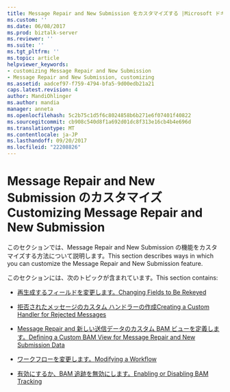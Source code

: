 ```yaml
---
title: Message Repair and New Submission をカスタマイズする |Microsoft ドキュメント
ms.custom: ''
ms.date: 06/08/2017
ms.prod: biztalk-server
ms.reviewer: ''
ms.suite: ''
ms.tgt_pltfrm: ''
ms.topic: article
helpviewer_keywords:
- customizing Message Repair and New Submission
- Message Repair and New Submission, customizing
ms.assetid: aadcef97-f759-4794-bfa5-9d00edb21a21
caps.latest.revision: 4
author: MandiOhlinger
ms.author: mandia
manager: anneta
ms.openlocfilehash: 5c2b75c1d5f6c8024858b6b271e6f07401f40822
ms.sourcegitcommit: cb908c540d8f1a692d01dc8f313e16cb4b4e696d
ms.translationtype: MT
ms.contentlocale: ja-JP
ms.lasthandoff: 09/20/2017
ms.locfileid: "22208826"
---
```

# <a name="customizing-message-repair-and-new-submission"></a><span data-ttu-id="a184f-102">Message Repair and New Submission のカスタマイズ</span><span class="sxs-lookup"><span data-stu-id="a184f-102">Customizing Message Repair and New Submission</span></span>
<span data-ttu-id="a184f-103">このセクションでは、Message Repair and New Submission の機能をカスタマイズする方法について説明します。</span><span class="sxs-lookup"><span data-stu-id="a184f-103">This section describes ways in which you can customize the Message Repair and New Submission feature.</span></span>  
  
 <span data-ttu-id="a184f-104">このセクションには、次のトピックが含まれています。</span><span class="sxs-lookup"><span data-stu-id="a184f-104">This section contains:</span></span>  
  
-   [<span data-ttu-id="a184f-105">再生成するフィールドを変更します。</span><span class="sxs-lookup"><span data-stu-id="a184f-105">Changing Fields to Be Rekeyed</span></span>](../../adapters-and-accelerators/accelerator-swift/changing-fields-to-be-rekeyed.md)  
  
-   [<span data-ttu-id="a184f-106">拒否されたメッセージのカスタム ハンドラーの作成</span><span class="sxs-lookup"><span data-stu-id="a184f-106">Creating a Custom Handler for Rejected Messages</span></span>](../../adapters-and-accelerators/accelerator-swift/creating-a-custom-handler-for-rejected-messages.md)  
  
-   [<span data-ttu-id="a184f-107">Message Repair and 新しい送信データのカスタム BAM ビューを定義します。</span><span class="sxs-lookup"><span data-stu-id="a184f-107">Defining a Custom BAM View for Message Repair and New Submission Data</span></span>](../../adapters-and-accelerators/accelerator-swift/defining-a-custom-bam-view-for-message-repair-and-new-submission-data.md)  
  
-   [<span data-ttu-id="a184f-108">ワークフローを変更します。</span><span class="sxs-lookup"><span data-stu-id="a184f-108">Modifying a Workflow</span></span>](../../adapters-and-accelerators/accelerator-swift/modifying-a-workflow.md)  
  
-   [<span data-ttu-id="a184f-109">有効にするか、BAM 追跡を無効にします。</span><span class="sxs-lookup"><span data-stu-id="a184f-109">Enabling or Disabling BAM Tracking</span></span>](../../adapters-and-accelerators/accelerator-swift/enabling-or-disabling-bam-tracking.md)